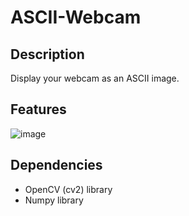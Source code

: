 # ASCII-Webcam

## Description
Display your webcam as an ASCII image.

## Features
![image](https://user-images.githubusercontent.com/66129931/155897198-e67d6f67-2104-4aa7-8206-5ed636eace7d.png)


## Dependencies
- OpenCV (cv2) library
- Numpy library
